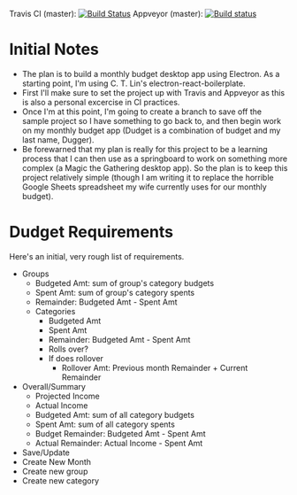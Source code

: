 Travis CI (master): [![Build Status](https://travis-ci.org/addugger/dudget.svg?branch=master)](https://travis-ci.org/addugger/dudget)
Appveyor (master): [![Build status](https://ci.appveyor.com/api/projects/status/5f36lbq0r0yw7q4e/branch/master?svg=true)](https://ci.appveyor.com/project/addugger/dudget/branch/master)

# Initial Notes
* The plan is to build a monthly budget desktop app using Electron.  As a  starting point, I'm using C. T. Lin's electron-react-boilerplate.
* First I'll make sure to set the project up with Travis and Appveyor as this is also a personal excercise in CI practices.
* Once I'm at this point, I'm going to create a branch to save off the sample project so I have something to go back to, and then begin work on my monthly budget app (Dudget is a combination of budget and my last name, Dugger).
* Be forewarned that my plan is really for this project to be a learning process that I can then use as a springboard to work on something more complex (a Magic the Gathering desktop app).  So the plan is to keep this project relatively simple (though I am writing it to replace the horrible Google Sheets spreadsheet my wife currently uses for our monthly budget).

# Dudget Requirements
Here's an initial, very rough list of requirements.
* Groups
    * Budgeted Amt: sum of group's category budgets
    * Spent Amt: sum of group's category spents
    * Remainder: Budgeted Amt - Spent Amt
    * Categories
        * Budgeted Amt
        * Spent Amt
        * Remainder: Budgeted Amt - Spent Amt
        * Rolls over?
        * If does rollover
            * Rollover Amt: Previous month Remainder + Current Remainder
* Overall/Summary
    * Projected Income
    * Actual Income
    * Budgeted Amt: sum of all category budgets
    * Spent Amt: sum of all category spents
    * Budget Remainder: Budgeted Amt - Spent Amt
    * Actual Remainder: Actual Income - Spent Amt
* Save/Update
* Create New Month
* Create new group
* Create new category
